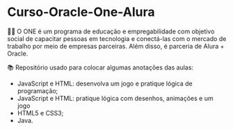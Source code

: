 # Curso-Oracle-One-Alura

👩‍💻 O ONE é um programa de educação e empregabilidade com objetivo social de capacitar pessoas em tecnologia e conectá-las com o mercado de trabalho por meio de empresas parceiras. Além disso, é parceria de Alura + Oracle.

📚 Repositório usado para colocar algumas anotações das aulas:
* JavaScript e HTML: desenvolva um jogo e pratique lógica de programação;
* JavaScript e HTML: pratique lógica com desenhos, animações e um jogo
* HTML5 e CSS3;
* Java.



